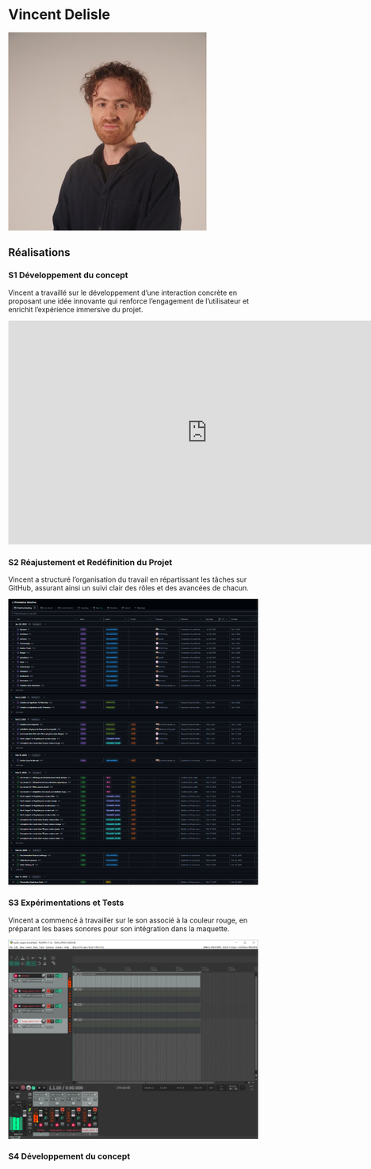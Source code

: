 # Vincent Delisle

![Développeur et concepteur sonore](../../medias/images/equipe/vdelisle2.jpg)

## Réalisations

 <!-- Une image par semaine de la réalisation dont tu es le plus fier avec une légende -->

### S1 Développement du concept

Vincent a travaillé sur le développement d’une interaction concrète en proposant une idée innovante qui renforce l’engagement de l’utilisateur et enrichit l’expérience immersive du projet.

<iframe style="border: 1px solid rgba(0, 0, 0, 0.1);" width="800" height="450" src="https://embed.figma.com/board/01QeudLWkBospPA8fs9Bte/Brainstorm?node-id=0-1&embed-host=share" allowfullscreen></iframe>

### S2 Réajustement et Redéfinition du Projet

Vincent a structuré l’organisation du travail en répartissant les tâches sur GitHub, assurant ainsi un suivi clair des rôles et des avancées de chacun.

![Organisation](../../medias/images/progression/vincent/repartition_taches.png)

### S3 Expérimentations et Tests

Vincent a commencé à travailler sur le son associé à la couleur rouge, en préparant les bases sonores pour son intégration dans la maquette.

![Test](../../medias/images/progression/vincent/semaine_02_progression_reaper.PNG)

### S4 Développement du concept

